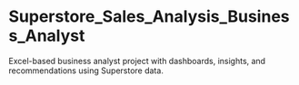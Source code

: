 # Superstore_Sales_Analysis_Business_Analyst
Excel-based business analyst project with dashboards, insights, and recommendations using Superstore data.

